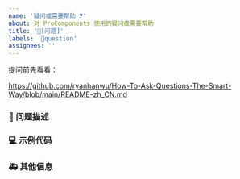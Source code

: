 ```yaml
---
name: '疑问或需要帮助 ❓'
about: 对 ProComponents 使用的疑问或需要帮助
title: '🧐[问题]'
labels: '🧐question'
assignees: ''
---
```


提问前先看看：

https://github.com/ryanhanwu/How-To-Ask-Questions-The-Smart-Way/blob/main/README-zh_CN.md

### 🧐 问题描述

<!--
详细地描述问题，让大家都能理解
-->

### 💻 示例代码

<!--
如果你有解决方案，在这里清晰地阐述
-->

### 🚑 其他信息

<!--
如截图等其他信息可以贴在这里
-->

